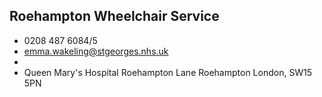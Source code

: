 
## Roehampton Wheelchair Service

- <i class="fa fa-phone"></i> 0208 487 6084/5
- <i class="fa fa-envelope"></i> <a href="mailto:emma.wakeling@stgeorges.nhs.uk">emma.wakeling@stgeorges.nhs.uk</a>
- <i class="fa fa-home"></i> []()
- <i class="fa fa-building"></i> Queen Mary's Hospital Roehampton Lane   Roehampton London, SW15 5PN
